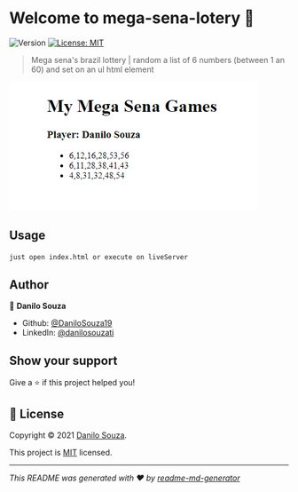 # Welcome to mega-sena-lotery 👋
![Version](https://img.shields.io/badge/version-0.0.1-blue.svg?cacheSeconds=2592000)
[![License: MIT](https://img.shields.io/badge/License-MIT-yellow.svg)](https://mit-license.org)

> Mega sena's brazil lottery | random a list of 6 numbers (between 1 an 60) and set on an ul html element

<img src="./.github/print.png"></img>

## Usage

```sh
just open index.html or execute on liveServer
```

## Author

👤 **Danilo Souza**

* Github: [@DaniloSouza19](https://github.com/DaniloSouza19)
* LinkedIn: [@danilosouzati](https://linkedin.com/in/danilosouzati)

## Show your support

Give a ⭐️ if this project helped you!


## 📝 License

Copyright © 2021 [Danilo Souza](https://github.com/DaniloSouza19).

This project is [MIT](https://mit-license.org) licensed.

***
_This README was generated with ❤️ by [readme-md-generator](https://github.com/kefranabg/readme-md-generator)_